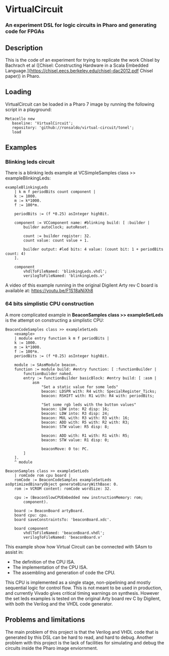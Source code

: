 # VirtualCircuit
### An experiment DSL for logic circuits in Pharo and generating code for FPGAs

## Description
This is the code of an experiment for trying to replicate the work Chisel by
Bachrach et al ([Chisel: Constructing Hardware in a Scala Embedded Language.](https://chisel.eecs.berkeley.edu/chisel-dac2012.pdf Chisel paper))
in Pharo.

## Loading

VirtualCircuit can be loaded in a Pharo 7 image by running the following script in a
playground:

```smalltalk
Metacello new
   baseline: 'VirtualCircuit';
   repository: 'github://ronsaldo/virtual-circuit/tonel';
   load
```

## Examples
### Blinking leds circuit
There is a blinking leds example at VCSimpleSamples class >> exampleBlinkingLeds:

```smalltalk
exampleBlinkingLeds
	| k m f periodBits count component |
	k := 1000.
	m := k*1000.
	f := 100*m.

	periodBits := (f *0.25) asInteger highBit.

	component := VCComponent name: #blinking build: [ :builder |
		builder autoClock; autoReset.

		count := builder register: 32.
		count value: count value + 1.

		builder output: #led bits: 4 value: (count bit: 1 + periodBits count: 4)
	].

	component
		vhdlToFileNamed: 'blinkingLeds.vhdl';
		verilogToFileNamed: 'blinkingLeds.v'
```

A video of this example running in the original Digilent Arty rev C board is available at: https://youtu.be/F1S18aNiXh8

### 64 bits simplistic CPU construction

A more complicated example in **BeaconSamples class >> exampleSetLeds** is the
attempt on constructing a simplistic CPU:

```smalltalk
BeaconCodeSamples class >> exampleSetLeds
	<example>
	| module entry function k m f periodBits |
	k := 1000.
	m := k*1000.
	f := 100*m.
	periodBits := (f *0.25) asInteger highBit.

	module := SAsmModule beacon.
	function := module build: #entry function: [ :functionBuilder |
		functionBuilder naked.
		entry := functionBuilder basicBlock: #entry build: [ :asm |
			asm
				"Set a static value for some leds"
				beacon: LDSPR with: R4 with: SpecialRegister_Ticks;
				beacon: RSHIFT with: R1 with: R4 with: periodBits;

				"Set some rgb leds with the button values"
				beacon: LDW into: R2 disp: 16;
				beacon: LDW into: R3 disp: 24;
				beacon: MUL with: R3 with: R3 with: 16;
				beacon: ADD with: R5 with: R2 with: R3;
				beacon: STW value: R5 disp: 8;

				beacon: ADD with: R1 with: R1 with: R5;
				beacon: STW value: R1 disp: 0;

				beaconMove: 0 to: PC.
		]
	].
	^ module

BeaconSamples class >> exampleSetLeds
	| romCode rom cpu board |
	romCode := BeaconCodeSamples exampleSetLeds asOptimizedBinaryObject generateBinaryWithBase: 0.
	rom := VCROM content: romCode wordSize: 32.

	cpu := (BeaconSlowCPUEmbedded new instructionMemory: rom;
		component).

	board := BeaconBoard artyBoard.
	board cpu: cpu.
	board saveConstraintsTo: 'beaconBoard.xdc'.

	board component
		vhdlToFileNamed: 'beaconBoard.vhdl';
		verilogToFileNamed: 'beaconBoard.v'
```

This example show how Virtual Circuit can be connected with SAsm to assist in:
- The definition of the CPU ISA.
- The implementation of the CPU ISA.
- The assembling and generation of code the CPU.

This CPU is implemented as a single stage, non-pipelining and mostly sequential
logic for control flow. This is not meant to be used in production, and currently
Vivado gives critical timing warnings on synthesis. However the set leds
examples is tested on the original Arty board rev C by Digilent, with both the Verilog
and the VHDL code generator.

## Problems and limitations
The main problem of this project is that the Verilog and VHDL code that is generated by
this DSL can be hard to read, and hard to debug. Another problem with this
project is the lack of facilities for simulating and debug the circuits inside
the Pharo image enviornment.
